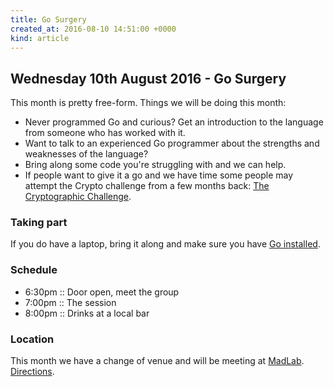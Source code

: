 ```yaml
---
title: Go Surgery
created_at: 2016-08-10 14:51:00 +0000
kind: article
---
```


## Wednesday 10th August 2016 - Go Surgery

This month is pretty free-form. Things we will be doing this month:

* Never programmed Go and curious? Get an introduction to the language from someone who has worked with it.
* Want to talk to an experienced Go programmer about the strengths and weaknesses of the language?
* Bring along some code you're struggling with and we can help.
* If people want to give it a go and we have time some people may attempt the Crypto challenge from a few months back: [The Cryptographic Challenge](/posts/2016/01/26/The-Cryptographic-Challenge).

### Taking part

If you do have a laptop, bring it along and make sure you have [Go installed](/posts/2016/01/26/Installing-Go).

### Schedule

* 6:30pm :: Door open, meet the group
* 7:00pm :: The session
* 8:00pm :: Drinks at a local bar

### Location

This month we have a change of venue and will be meeting at [MadLab](http://madlab.org.uk/). [Directions](http://madlab.org.uk/find-us/).
